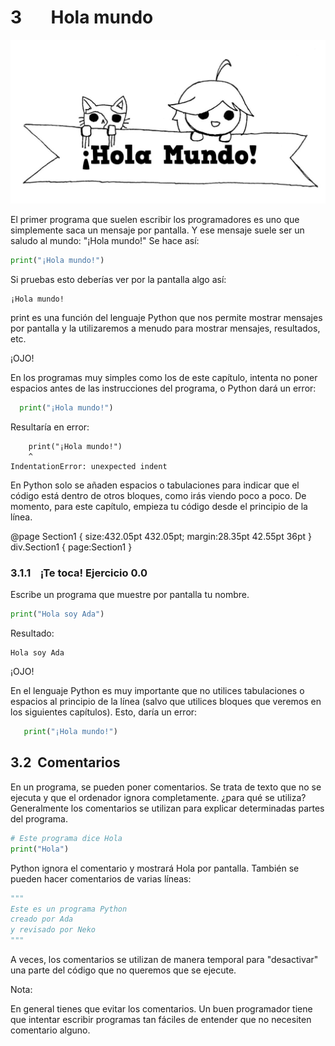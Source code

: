 3       Hola mundo
==================

![](e20514ca-a096-442d-8ee5-3f2997bc2ec72106301532469382130.008.jpeg)

El primer programa que suelen escribir los programadores es uno que simplemente saca un mensaje por pantalla. Y ese mensaje suele ser un saludo al mundo: "¡Hola mundo!" Se hace así:

```Python
print("¡Hola mundo!")
```

Si pruebas esto deberías ver por la pantalla algo así:

```console
¡Hola mundo!
```

print es una función del lenguaje Python que nos permite mostrar mensajes por pantalla y la utilizaremos a menudo para mostrar mensajes, resultados, etc.

¡OJO!

En los programas muy simples como los de este capítulo, intenta no poner espacios antes de las instrucciones del programa, o Python dará un error:

```Python
  print("¡Hola mundo!")
```

Resultaría en error:

```console
    print("¡Hola mundo!")
    ^
IndentationError: unexpected indent
```

En Python solo se añaden espacios o tabulaciones para indicar que el código está dentro de otros bloques, como irás viendo poco a poco. De momento, para este capítulo, empieza tu código desde el principio de la línea.

   @page Section1 { size:432.05pt 432.05pt; margin:28.35pt 42.55pt 36pt } div.Section1 { page:Section1 }

### 3.1.1    ¡Te toca! Ejercicio 0.0

Escribe un programa que muestre por pantalla tu nombre.

```Python
print("Hola soy Ada")
```

Resultado:

```console
Hola soy Ada
```

¡OJO!

En el lenguaje Python es muy importante que no utilices tabulaciones o espacios al principio de la línea (salvo que utilices bloques que veremos en los siguientes capítulos). Esto, daría un error:

```Python
   print("¡Hola mundo!")
```

3.2  Comentarios
----------------

En un programa, se pueden poner comentarios. Se trata de texto que no se ejecuta y que el ordenador ignora completamente. ¿para qué se utiliza? Generalmente los comentarios se utilizan para explicar determinadas partes del programa.

```Python
# Este programa dice Hola
print("Hola")
```

Python ignora el comentario y mostrará Hola por pantalla. También se pueden hacer comentarios de varias líneas:

```Python
"""
Este es un programa Python
creado por Ada
y revisado por Neko
"""
```

A veces, los comentarios se utilizan de manera temporal para "desactivar" una parte del código que no queremos que se ejecute.

Nota:

En general tienes que evitar los comentarios. Un buen programador tiene que intentar escribir programas tan fáciles de entender que no necesiten comentario alguno.